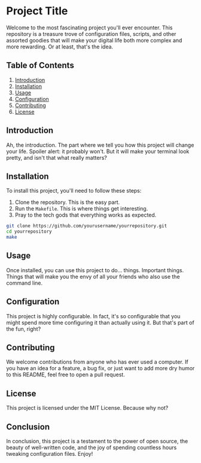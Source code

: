 # Project Title

Welcome to the most fascinating project you'll ever encounter. This repository is a treasure trove of configuration files, scripts, and other assorted goodies that will make your digital life both more complex and more rewarding. Or at least, that's the idea.

## Table of Contents

1. [Introduction](#introduction)
2. [Installation](#installation)
3. [Usage](#usage)
4. [Configuration](#configuration)
5. [Contributing](#contributing)
6. [License](#license)

## Introduction

Ah, the introduction. The part where we tell you how this project will change your life. Spoiler alert: it probably won't. But it will make your terminal look pretty, and isn't that what really matters?

## Installation

To install this project, you'll need to follow these steps:

1. Clone the repository. This is the easy part.
2. Run the `Makefile`. This is where things get interesting.
3. Pray to the tech gods that everything works as expected.

```bash
git clone https://github.com/yourusername/yourrepository.git
cd yourrepository
make
```

## Usage

Once installed, you can use this project to do... things. Important things. Things that will make you the envy of all your friends who also use the command line.

## Configuration

This project is highly configurable. In fact, it's so configurable that you might spend more time configuring it than actually using it. But that's part of the fun, right?

## Contributing

We welcome contributions from anyone who has ever used a computer. If you have an idea for a feature, a bug fix, or just want to add more dry humor to this README, feel free to open a pull request.

## License

This project is licensed under the MIT License. Because why not?

## Conclusion

In conclusion, this project is a testament to the power of open source, the beauty of well-written code, and the joy of spending countless hours tweaking configuration files. Enjoy!
